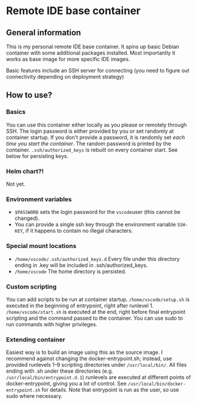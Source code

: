 # Remote IDE base container

## General information
This is my personal remote IDE base container. It spins up basic Debian container with some additional packages installed. Most importantly it works as base image for more specific IDE images.

Basic features include an SSH server for connecting (you need to figure out connectivity depending on deployment strategy)

## How to use?

### Basics
You can use this container either locally as you please or remotely through SSH. The login password is either provided by you or set randomly at container startup. If you don't provide a password, it is randomly set *each time you start the container*. The random password is printed by the container.
`.ssh/authorized_keys` is rebuilt on every container start. See below for persisting keys.

### Helm chart?!
Not yet.

### Environment variables
- `$PASSWORD` sets the login password for the `vscode`user (this cannot be changed).
- You can provide a single ssh key through the environment variable `SSH-KEY`, if it happens to contain no illegal characters.

### Special mount locations
- `/home/vscode/.ssh/authorized_keys.d` Every file under this directory ending in .key will be included in .ssh/authorized_keys.
- `/home/vscode` The home directory is persisted.

### Custom scripting
You can add scripts to be run at container startup. `/home/vscode/setup.sh` is executed in the beginning of entrypoint, right after runlevel 1. `/home/vscode/start.sh` is executed at the end, right before final entrypoint scripting and the command passed to the container. You can use sudo to run commands with higher privileges.

### Extending container
Easiest way is to build an image using this as the source image. I recommend against changing the docker-entrypoint.sh; instead, use provided runlevels 1–9 scripting directories under `/usr/local/bin/`. All files ending with .sh under these directories (e.g. `/usr/local/bin/entrypoint.d.1`) runlevels are executed at different points of docker-entrypoint, giving you a lot of control. See `/usr/local/bin/docker-entrypoint.sh` for details. Note that entrypoint is run as the user, so use sudo where necessary.